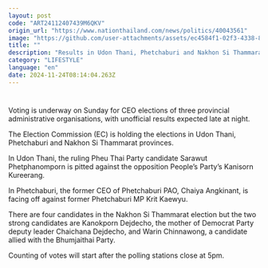 ```yaml
---
layout: post
code: "ART24112407439M6QKV"
origin_url: "https://www.nationthailand.com/news/politics/40043561"
image: "https://github.com/user-attachments/assets/ec4584f1-02f3-4338-88f5-7da738d8d02c"
title: ""
description: "Results in Udon Thani, Phetchaburi and Nakhon Si Thammarat expected late tonight"
category: "LIFESTYLE"
language: "en"
date: 2024-11-24T08:14:04.263Z
---
```


# 









Voting is underway on Sunday for CEO elections of three provincial administrative organisations, with unofficial results expected late at night.

The Election Commission (EC) is holding the elections in Udon Thani, Phetchaburi and Nakhon Si Thammarat provinces.

In Udon Thani, the ruling Pheu Thai Party candidate Sarawut Phetphanomporn is pitted against the opposition People’s Party’s Kanisorn Kureerang.

In Phetchaburi, the former CEO of Phetchaburi PAO, Chaiya Angkinant, is facing off against former Phetchaburi MP Krit Kaewyu.

There are four candidates in the Nakhon Si Thammarat election but the two strong candidates are Kanokporn Dejdecho, the mother of Democrat Party deputy leader Chaichana Dejdecho, and Warin Chinnawong, a candidate allied with the Bhumjaithai Party.

Counting of votes will start after the polling stations close at 5pm.